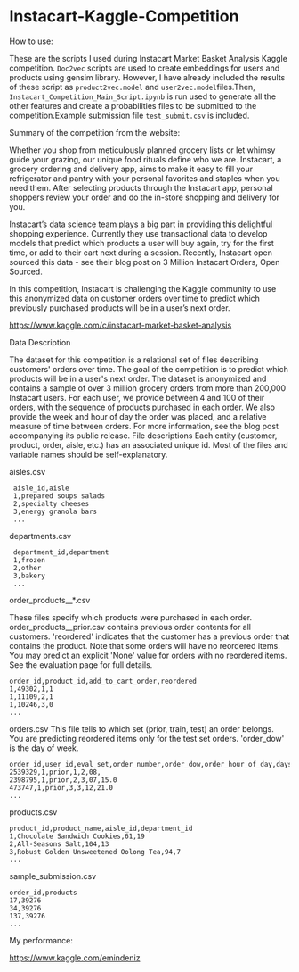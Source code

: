 # Instacart-Kaggle-Competition

How to use:

These are the scripts I used during Instacart Market Basket Analysis Kaggle competition. `Doc2vec` scripts are used to create embeddings for users and products using gensim library. However, I have already included the results of these script as `product2vec.model` and `user2vec.model`files.Then, `Instacart_Competition_Main_Script.ipynb` is run used to generate all the other features and create a probabilities files to be submitted to the competition.Example submission file `test_submit.csv` is included.


Summary of the competition from the website:

Whether you shop from meticulously planned grocery lists or let whimsy guide your grazing, our unique food rituals define who we are. Instacart, a grocery ordering and delivery app, aims to make it easy to fill your refrigerator and pantry with your personal favorites and staples when you need them. After selecting products through the Instacart app, personal shoppers review your order and do the in-store shopping and delivery for you.

Instacart’s data science team plays a big part in providing this delightful shopping experience. Currently they use transactional data to develop models that predict which products a user will buy again, try for the first time, or add to their cart next during a session. Recently, Instacart open sourced this data - see their blog post on 3 Million Instacart Orders, Open Sourced.

In this competition, Instacart is challenging the Kaggle community to use this anonymized data on customer orders over time to predict which previously purchased products will be in a user’s next order.


https://www.kaggle.com/c/instacart-market-basket-analysis

Data Description

The dataset for this competition is a relational set of files describing customers' orders over time. The goal of the competition is to predict which products will be in a user's next order. The dataset is anonymized and contains a sample of over 3 million grocery orders from more than 200,000 Instacart users. For each user, we provide between 4 and 100 of their orders, with the sequence of products purchased in each order. We also provide the week and hour of day the order was placed, and a relative measure of time between orders. For more information, see the blog post accompanying its public release.
File descriptions
Each entity (customer, product, order, aisle, etc.) has an associated unique id. Most of the files and variable names should be self-explanatory.


aisles.csv
```
 aisle_id,aisle  
 1,prepared soups salads  
 2,specialty cheeses  
 3,energy granola bars  
 ...
```
departments.csv
```
 department_id,department  
 1,frozen  
 2,other  
 3,bakery  
 ...
 ```
order_products__*.csv

These files specify which products were purchased in each order. order_products__prior.csv contains previous order contents for all customers. 'reordered' indicates that the customer has a previous order that contains the product. Note that some orders will have no reordered items. You may predict an explicit 'None' value for orders with no reordered items. See the evaluation page for full details.
 
 ```
 order_id,product_id,add_to_cart_order,reordered  
 1,49302,1,1  
 1,11109,2,1  
 1,10246,3,0  
 ... 
 ```
orders.csv
This file tells to which set (prior, train, test) an order belongs. You are predicting reordered items only for the test set orders. 'order_dow' is the day of week.
 ```
 order_id,user_id,eval_set,order_number,order_dow,order_hour_of_day,days_since_prior_order  
 2539329,1,prior,1,2,08,  
 2398795,1,prior,2,3,07,15.0  
 473747,1,prior,3,3,12,21.0  
 ...
```
products.csv
```
product_id,product_name,aisle_id,department_id
1,Chocolate Sandwich Cookies,61,19  
2,All-Seasons Salt,104,13  
3,Robust Golden Unsweetened Oolong Tea,94,7  
...
```
sample_submission.csv

```
order_id,products
17,39276  
34,39276  
137,39276  
...
```
My performance:

https://www.kaggle.com/emindeniz

